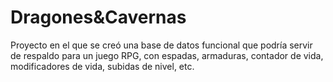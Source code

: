 # Dragones&Cavernas
 Proyecto en el que se creó una base de datos funcional que podría servir de respaldo para un juego RPG, con espadas, armaduras, contador de vida, modificadores de vida, subidas de nivel, etc.

